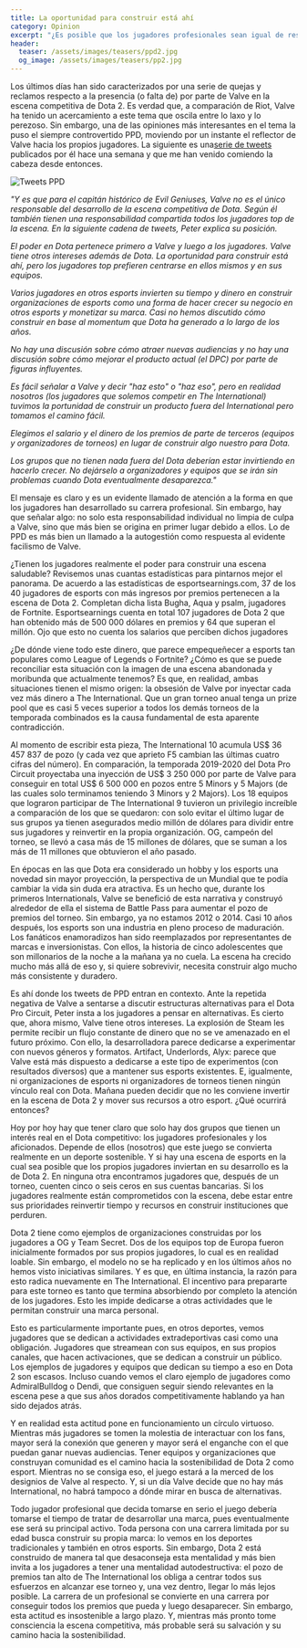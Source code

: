 ```yaml
---
title: La oportunidad para construir está ahí
category: Opinion
excerpt: "¿Es posible que los jugadores profesionales sean igual de responsables que Valve por el estado de la escena?"
header:
  teaser: /assets/images/teasers/ppd2.jpg
  og_image: /assets/images/teasers/pp2.jpg
---
```


Los últimos días han sido caracterizados por una serie de quejas y reclamos respecto a la presencia (o falta de) por parte de Valve en la escena competitiva de Dota 2. Es verdad que, a comparación de Riot, Valve ha tenido un acercamiento a este tema que oscila entre lo laxo y lo perezoso. Sin embargo, una de las opiniones más interesantes en el tema la puso el siempre controvertido PPD, moviendo por un instante el reflector de Valve hacia los propios jugadores. La siguiente es una[serie de tweets](https://twitter.com/Peterpandam/status/1301887563532304385) publicados por él hace una semana y que me han venido comiendo la cabeza desde entonces.

<img src="{{ site.url }}{{ site.baseurl }}/assets/images/posts/tweets-ppd.jpg" alt="Tweets PPD">


*"Y es que para el capitán histórico de Evil Geniuses, Valve no es el único responsable del desarrollo de la escena competitiva de Dota. Según él también tienen una responsabilidad compartida todos los jugadores top de la escena. En la siguiente cadena de tweets, Peter explica su posición.*

*El poder en Dota pertenece primero a Valve y luego a los jugadores. Valve tiene otros intereses además de Dota. La oportunidad para construir está ahí, pero los jugadores top prefieren centrarse en ellos mismos y en sus equipos.*

*Varios jugadores en otros esports invierten su tiempo y dinero en construir organizaciones de esports como una forma de hacer crecer su negocio en otros esports y monetizar su marca. Casi no hemos discutido cómo construir en base al momentum que Dota ha generado a lo largo de los años.*

*No hay una discusión sobre cómo atraer nuevas audiencias y no hay una discusión sobre cómo mejorar el producto actual (el DPC) por parte de figuras influyentes.*

*Es fácil señalar a Valve y decir "haz esto" o "haz eso", pero en realidad nosotros (los jugadores que solemos competir en The International) tuvimos la portunidad de construir un producto fuera del International pero tomamos el camino fácil.*

*Elegimos el salario y el dinero de los premios de parte de terceros (equipos y organizadores de torneos) en lugar de construir algo nuestro para Dota.*

*Los grupos que no tienen nada fuera del Dota deberían estar invirtiendo en hacerlo crecer. No dejárselo a organizadores y equipos que se irán sin problemas cuando Dota eventualmente desaparezca."*

El mensaje es claro y es un evidente llamado de atención a la forma en que los jugadores han desarrollado su carrera profesional. Sin embargo, hay que señalar algo: no solo esta responsabilidad individual no limpia de culpa a Valve, sino que más bien se origina en primer lugar debido a ellos. Lo de PPD es más bien un llamado a la autogestión como respuesta al evidente facilismo de Valve.

¿Tienen los jugadores realmente el poder para construir una escena saludable? Revisemos unas cuantas estadísticas para pintarnos mejor el panorama. De acuerdo a las estadísticas de esportsearnings.com, 37 de los 40 jugadores de esports con más ingresos por premios pertenecen a la escena de Dota 2. Completan dicha lista Bugha, Aqua y psalm, jugadores de Fortnite. Esportsearnings cuenta en total 107 jugadores de Dota 2 que han obtenido más de 500 000 dólares en premios y 64 que superan el millón. Ojo que esto no cuenta los salarios que perciben dichos jugadores

¿De dónde viene todo este dinero, que parece empequeñecer a esports tan populares como League of Legends o Fortnite? ¿Cómo es que se puede reconciliar esta situación con la imagen de una escena abandonada y moribunda que actualmente tenemos? Es que, en realidad, ambas situaciones tienen el mismo origen: la obsesión de Valve por inyectar cada vez más dinero a The International. Que un gran torneo anual tenga un prize pool que es casi 5 veces superior a todos los demás torneos de la temporada combinados es la causa fundamental de esta aparente contradicción.

Al momento de escribir esta pieza, The International 10 acumula US$ 36 457 837 de pozo (y cada vez que aprieto F5 cambian las últimas cuatro cifras del número). En comparación, la temporada 2019-2020 del Dota Pro Circuit proyectaba una inyección de US$ 3 250 000 por parte de Valve para conseguir en total US$ 6 500 000 en pozos entre 5 Minors y 5 Majors (de las cuales solo terminamos teniendo 3 Minors y 2 Majors). Los 18 equipos que lograron participar de The International 9 tuvieron un privilegio increíble a comparación de los que se quedaron: con solo evitar el último lugar de sus grupos ya tienen asegurados medio millón de dólares para dividir entre sus jugadores y reinvertir en la propia organización. OG, campeón del torneo, se llevó a casa más de 15 millones de dólares, que se suman a los más de 11 millones que obtuvieron el año pasado.

En épocas en las que Dota era considerado un hobby y los esports una novedad sin mayor proyección, la perspectiva de un Mundial que te podía cambiar la vida sin duda era atractiva. Es un hecho que, durante los primeros Internationals, Valve se benefició de esta narrativa y construyó alrededor de ella el sistema de Battle Pass para aumentar el pozo de premios del torneo. Sin embargo, ya no estamos 2012 o 2014. Casi 10 años después, los esports son una industria en pleno proceso de maduración. Los fanáticos enamoradizos han sido reemplazados por representantes de marcas e inversionistas. Con ellos, la historia de cinco adolescentes que son millonarios de la noche a la mañana ya no cuela. La escena ha crecido mucho más allá de eso y, si quiere sobrevivir, necesita construir algo mucho más consistente y duradero.

Es ahí donde los tweets de PPD entran en contexto. Ante la repetida negativa de Valve a sentarse a discutir estructuras alternativas para el Dota Pro Circuit, Peter insta a los jugadores a pensar en alternativas. Es cierto que, ahora mismo, Valve tiene otros intereses. La explosión de Steam les permite recibir un flujo constante de dinero que no se ve amenazado en el futuro próximo. Con ello, la desarrolladora parece dedicarse a experimentar con nuevos géneros y formatos. Artifact, Underlords, Alyx: parece que Valve está más dispuesto a dedicarse a este tipo de experimentos (con resultados diversos) que a mantener sus esports existentes. E, igualmente, ni organizaciones de esports ni organizadores de torneos tienen ningún vínculo real con Dota. Mañana pueden decidir que no les conviene invertir en la escena de Dota 2 y mover sus recursos a otro esport. ¿Qué ocurrirá entonces?

Hoy por hoy hay que tener claro que solo hay dos grupos que tienen un interés real en el Dota competitivo: los jugadores profesionales y los aficionados. Depende de ellos (nosotros) que este juego se convierta realmente en un deporte sostenible. Y si hay una escena de esports en la cual sea posible que los propios jugadores inviertan en su desarrollo es la de Dota 2. En ninguna otra encontramos jugadores que, después de un torneo, cuenten cinco o seis ceros en sus cuentas bancarias. Si los jugadores realmente están comprometidos con la escena, debe estar entre sus prioridades reinvertir tiempo y recursos en construir instituciones que perduren.

Dota 2 tiene como ejemplos de organizaciones construidas por los jugadores a OG y Team Secret. Dos de los equipos top de Europa fueron inicialmente formados por sus propios jugadores, lo cual es en realidad loable. Sin embargo, el modelo no se ha replicado y en los últimos años no hemos visto iniciativas similares. Y es que, en última instancia, la razón para esto radica nuevamente en The International. El incentivo para prepararte para este torneo es tanto que termina absorbiendo por completo la atención de los jugadores. Esto les impide dedicarse a otras actividades que le permitan construir una marca personal.

Esto es particularmente importante pues, en otros deportes, vemos jugadores que se dedican a actividades extradeportivas casi como una obligación. Jugadores que streamean con sus equipos, en sus propios canales, que hacen activaciones, que se dedican a construir un público. Los ejemplos de jugadores y equipos que dedican su tiempo a eso en Dota 2 son escasos. Incluso cuando vemos el claro ejemplo de jugadores como AdmiralBulldog o Dendi, que consiguen seguir siendo relevantes en la escena pese a que sus años dorados competitivamente hablando ya han sido dejados atrás.

Y en realidad esta actitud pone en funcionamiento un círculo virtuoso. Mientras más jugadores se tomen la molestia de interactuar con los fans, mayor será la conexión que generen y mayor será el enganche con el que puedan ganar nuevas audiencias. Tener equipos y organizaciones que construyan comunidad es el camino hacia la sostenibilidad de Dota 2 como esport. Mientras no se consiga eso, el juego estará a la merced de los designios de Valve al respecto. Y, si un día Valve decide que no hay más International, no habrá tampoco a dónde mirar en busca de alternativas.

Todo jugador profesional que decida tomarse en serio el juego debería tomarse el tiempo de tratar de desarrollar una marca, pues eventualmente ese será su principal activo. Toda persona con una carrera limitada por su edad busca construir su propia marca: lo vemos en los deportes tradicionales y también en otros esports. Sin embargo, Dota 2 está construido de manera tal que desaconseja esta mentalidad y más bien invita a los jugadores a tener una mentalidad autodestructiva: el pozo de premios tan alto de The International los obliga a centrar todos sus esfuerzos en alcanzar ese torneo y, una vez dentro, llegar lo más lejos posible. La carrera de un profesional se convierte en una carrera por conseguir todos los premios que pueda y luego desaparecer. Sin embargo, esta actitud es insostenible a largo plazo. Y, mientras más pronto tome consciencia la escena competitiva, más probable será su salvación y su camino hacia la sostenibilidad.